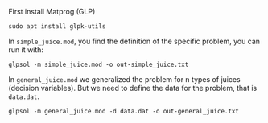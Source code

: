 First install Matprog (GLP)
```
sudo apt install glpk-utils
```

In `simple_juice.mod`, you find the definition of the specific problem, you can run it with:
```
glpsol -m simple_juice.mod -o out-simple_juice.txt
```

In `general_juice.mod` we generalized the problem for n types of juices (decision variables).
But we need to define the data for the problem, that is `data.dat`.
```
glpsol -m general_juice.mod -d data.dat -o out-general_juice.txt
```